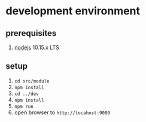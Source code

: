 # development environment

## prerequisites

1. [nodejs](https://nodejs.org/en/) 10.15.x LTS

## setup

1. `cd src/module`
1. `npm install`
1. `cd ../dev`
1. `npm install`
1. `npm run`
1. open browser to `http://locahost:9000`

